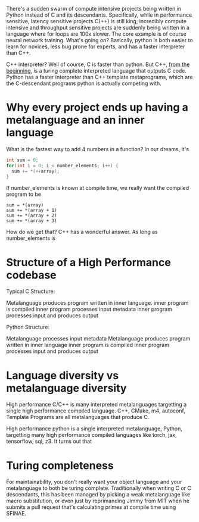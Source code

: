 There's a sudden swarm of compute intensive projects being written in Python instead of C and its descendants. Specifically, while in performance sensitive, latency sensitive projects C(++) is still king, incredibly compute intensive and throughput sensitive projects are suddenly being written in a language where for loops are 100x slower. 
The core example is of course neural network training. What's going on? Basically, python is both easier to learn for novices, less bug prone for experts, and has a faster interpreter than C++. 

C++ interpreter? Well of course, C is faster than python. But C++, [from the beginning](https://en.wikipedia.org/wiki/Cfront), is a turing complete interpreted language that outputs C code. Python has a faster interpreter than C++ template metaprograms, which are the C-descendant programs python is actually competing with.

# Why every project ends up having a metalanguage and an inner language

What is the fastest way to add 4 numbers in a function? In our dreams, it's

```c
int sum = 0;
for(int i = 0; i < number_elements; i++) {
  sum += *(++array);
}
```
If number_elements is known at compile time, we really want the compiled program to be
```
sum = *(array)
sum += *(array + 1)
sum += *(array + 2)
sum += *(array + 3)
```

How do we get that? C++ has a wonderful answer. As long as number_elements is 
# Structure of a High Performance codebase

Typical C Structure:

Metalanguage produces program written in inner language. 
inner program is compiled
inner program processes input metadata
inner program processes input and produces output

Python Structure:

Metalanguage processes input metadata
Metalanguage produces program written in inner language
inner program is compiled
inner program processes input and produces output

# Language diversity vs metalanguage diversity 

High performance C/C++ is many interpreted metalanguages targetting a single high performance compiled language. C++, CMake, m4, autoconf, Template Programs are all metalanguages that produce C.

High performance python is a single interpreted metalanguage, Python, targetting many high performance compiled languages like torch, jax, tensorflow, sql, z3. It turns out that 

# Turing completeness

For maintainability, you don't really want your object language and your metalanguage to both be turing complete. Traditionally when writing C or C descendants, this has been managed by picking a weak metalanguage like macro substitution, or even just by reprimanding Jimmy from MIT when he submits a pull request that's calculating primes at compile time using SFINAE. 
